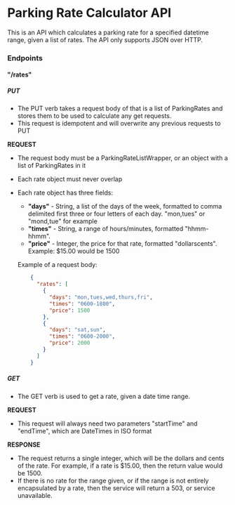 # Parking Rate Calculator API

This is an API which calculates a parking rate for a specified datetime range, given a list of rates.
The API only supports JSON over HTTP.

### Endpoints

#### "/rates"

##### **PUT**

 - The PUT verb takes a request body of that is a list of ParkingRates and stores them to be used to calculate any get requests.
 - This request is idempotent and will overwrite any previous requests to PUT
 
 **REQUEST**
 
 - The request body must be a ParkingRateListWrapper, or an object with a list of ParkingRates in it
 - Each rate object must never overlap
 - Each rate object has three fields:
    - **"days"** - String, a list of the days of the week, formatted to comma delimited first three or four letters of each day.
    "mon,tues" or "mond,tue" for example
    - **"times"** - String, a range of hours/minutes, formatted "hhmm-hhmm".
    - **"price"** - Integer, the price for that rate, formatted "dollarscents". Example: $15.00 would be 1500
    
    Example of a request body:
    
    ```json
        {
          "rates": [
            {
              "days": "mon,tues,wed,thurs,fri",
              "times": "0600-1800",
              "price": 1500
            },
            {
              "days": "sat,sun",
              "times": "0600-2000",
              "price": 2000
            }
          ]
        }
    ```
 
 
##### **GET**
 - The GET verb is used to get a rate, given a date time range.
 
 **REQUEST**
 - This request will always need two parameters "startTime" and "endTime", which are DateTimes in ISO format
 
 **RESPONSE**
 - The request returns a single integer, which will be the dollars and cents of the rate. 
 For example, if a rate is $15.00, then the return value would be 1500.
 - If there is no rate for the range given, or if the range is not entirely encapsulated by a rate, then the service will return a 503, or service unavailable.
